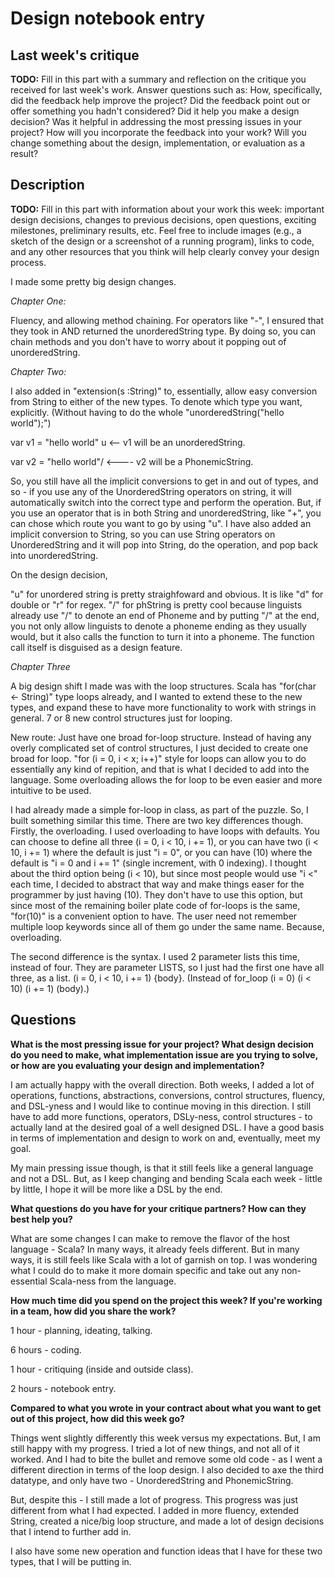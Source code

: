 # Design notebook entry

## Last week's critique

**TODO:** Fill in this part with a summary and reflection on the critique you received for
last week's work. Answer questions such as:  How, specifically, did the feedback help
improve the project? Did the feedback point out or offer something you hadn't considered?
Did it help you make a design decision? Was it helpful in addressing the most pressing
issues in your project? How will you incorporate the feedback into your work? Will you
change something about the design, implementation, or evaluation as a result?

## Description

**TODO:** Fill in this part with information about your work this week:
important design decisions, changes to previous decisions, open questions,
exciting milestones, preliminary results, etc. Feel free to include images
(e.g., a sketch of the design or a screenshot of a running program), links to
code, and any other resources that you think will help clearly convey your
design process.

I made some pretty big design changes.


*Chapter One:*

Fluency, and allowing method chaining. For operators like "-", I ensured that they took in AND returned the unorderedString type. By doing so, you can chain methods and you don't have to worry about it popping out of unorderedString. 


*Chapter Two:*

I also added in "extension(s :String)" to, essentially, allow easy conversion from String to either of the new types. To denote which type you want, explicitly. (Without having to do the whole "unorderedString("hello world");")

var v1 = "hello world" u   <-- v1 will be an unorderedString. 

var v2 = "hello world"/ <---- v2 will be a PhonemicString.

So, you still have all the implicit conversions to get in and out of types, and so - if you use any of the UnorderedString operators on string, it will automatically switch into the correct type and perform the operation. But, if you use an operator that is in both String and unorderedString, like "+", you can chose which route you want to go by using "u". I have also added an implicit conversion to String, so you can use String operators on UnorderedString and it will pop into String, do the operation, and pop back into unorderedString.

On the design decision,

"u" for unordered string is pretty straighfoward and obvious. It is like "d" for double or "r" for regex. "/" for phString is pretty cool because linguists already use "/" to denote an end of Phoneme and by putting "/" at the end, you not only allow linguists to denote a phoneme ending as they usually would, but it also calls the function to turn it into a phoneme. The function call itself is disguised as a design feature.  


*Chapter Three*

A big design shift I made was with the loop structures. Scala has "for(char <- String)" type loops already, and I wanted to extend these to the new types, and expand these to have more functionality to work with strings in general. 7 or 8 new control structures just for looping.

New route: Just have one broad for-loop structure. Instead of having any overly complicated set of control structures, I just decided to create one broad for loop. "for (i = 0, i < x; i++)" style for loops can allow you to do essentially any kind of repition, and that is what I decided to add into the language. Some overloading allows the for loop to be even easier and more intuitive to be used. 

I had already made a simple for-loop in class, as part of the puzzle. So, I built something similar this time. There are two key differences though. Firstly, the overloading. I used overloading to have loops with defaults. You can choose to define all three (i = 0, i < 10, i += 1), or you can have two (i < 10, i += 1) where the default is just "i = 0", or you can have (10) where the default is "i = 0 and i += 1" (single increment, with 0 indexing). I thought about the third option being (i < 10), but since most people would use "i <" each time, I decided to abstract that way and make things easer for the programmer by just having (10). They don't have to use this option, but since most of the remaining boiler plate code of for-loops is the same, "for(10)" is a convenient option to have. The user need not remember multiple loop keywords since all of them go under the same name. Because, overloading.

The second difference is the syntax. I used 2 parameter lists this time, instead of four. They are parameter LISTS, so I just had the first one have all three, as a list. (i = 0, i < 10, i += 1) {body}. (Instead of for_loop (i = 0) (i < 10) (i += 1) (body).)

## Questions

**What is the most pressing issue for your project? What design decision do
you need to make, what implementation issue are you trying to solve, or how
are you evaluating your design and implementation?**

I am actually happy with the overall direction. Both weeks, I added a lot of operations, functions, abstractions, conversions, control structures, fluency, and DSL-yness and I would like to continue moving in this direction. I still have to add more functions, operators, DSLy-ness, control structures - to actually land at the desired goal of a well designed DSL. I have a good basis in terms of implementation and design to work on and, eventually, meet my goal.

My main pressing issue though, is that it still feels like a general language and not a DSL. But, as I keep changing and bending Scala each week - little by little, I hope it will be more like a DSL by the end.

**What questions do you have for your critique partners? How can they best help
you?**

What are some changes I can make to remove the flavor of the host language - Scala? In many ways, it already feels different. But in many ways, it is still feels like Scala with a lot of garnish on top. I was wondering what I could do to make it more domain specific and take out any non-essential Scala-ness from the language.

**How much time did you spend on the project this week? If you're working in a
team, how did you share the work?**

1 hour - planning, ideating, talking.

6 hours - coding.

1 hour - critiquing (inside and outside class).

2 hours - notebook entry.

**Compared to what you wrote in your contract about what you want to get out of this
project, how did this week go?**

Things went slightly differently this week versus my expectations. But, I am still happy with my progress. I tried a lot of new things, and not all of it worked. And I had to bite the bullet and remove some old code - as I went a different direction in terms of the loop design. I also decided to axe the third datatype, and only have two - UnorderedString and PhonemicString.

But, despite this - I still made a lot of progress. This progress was just different from what I had expected. I added in more fluency, extended String, created a nice/big loop structure, and made a lot of design decisions that I intend to further add in.

I also have some new operation and function ideas that I have for these two types, that I will be putting in.
